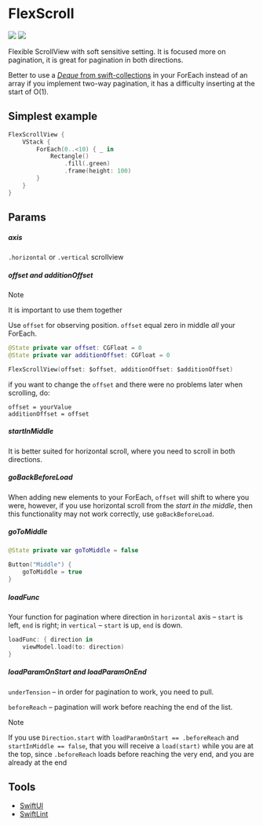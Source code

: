 # FlexScroll

![](https://img.shields.io/badge/iOS-1%2B-green?logo=apple)
![](https://img.shields.io/badge/Swift%205.9-FA7343?style=flat&logo=swift&logoColor=white)

Flexible ScrollView with soft sensitive setting.
It is focused more on pagination, it is great for pagination in both directions.

Better to use a [_Deque_ from swift-collections](https://github.com/apple/swift-collections/blob/main/Documentation/Deque.md) in your ForEach instead of
an array if you implement two-way pagination, it has a difficulty
inserting at the start of O(1).

## Simplest example

```swift
FlexScrollView {
    VStack {
        ForEach(0..<10) { _ in
            Rectangle()
                .fill(.green)
                .frame(height: 100)
        }
    }
}
```

## Params

##### axis

`.horizontal` or `.vertical` scrollview

##### offset and additionOffset

> [!NOTE]
> It is important to use them together

Use `offset` for observing position. `offset` equal zero in middle _all_ your ForEach.

```swift
@State private var offset: CGFloat = 0
@State private var additionOffset: CGFloat = 0

FlexScrollView(offset: $offset, additionOffset: $additionOffset)
```

if you want to change the `offset` and there were no problems later when scrolling, do:

```
offset = yourValue
additionOffset = offset
```

##### startInMiddle

It is better suited for horizontal scroll, where you need to scroll in both directions.

##### goBackBeforeLoad

When adding new elements to your ForEach, `offset` will shift to where you were, however, if you use horizontal scroll from the _start in the middle_, then this functionality may not work correctly, use `goBackBeforeLoad`.

##### goToMiddle

```swift
@State private var goToMiddle = false

Button("Middle") {
    goToMiddle = true
}
```

##### loadFunc

Your function for pagination where direction in `horizontal` axis – `start` is left, `end` is right; in `vertical` – `start` is up, `end` is down.

```swift
loadFunc: { direction in
    viewModel.load(to: direction)
}
```

##### loadParamOnStart and loadParamOnEnd

`underTension` – in order for pagination to work, you need to pull.

`beforeReach` – pagination will work before reaching the end of the list.

> [!NOTE]
> If you use `Direction.start` with `loadParamOnStart == .beforeReach` and `startInMiddle == false`, that you will receive a `load(start)` while you are at the top, since `.beforeReach` loads before reaching the very end, and you are already at the end

## Tools

- [SwiftUI](https://developer.apple.com/xcode/swiftui/)
- [SwiftLint](https://github.com/realm/SwiftLint)
